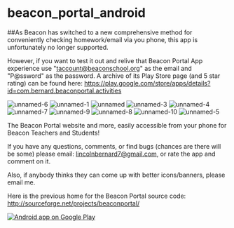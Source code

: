 beacon_portal_android
=====================

##As Beacon has switched to a new comprehensive method for conveniently checking homework/email via you phone, this app is unfortunately no longer supported. 

However, if you want to test it out and relive that Beacon Portal App experience use "taccount@beaconschool.org" as the email and "P@ssword" as the password. A archive of its Play Store page (and 5 star rating) can be found here: https://play.google.com/store/apps/details?id=com.bernard.beaconportal.activities


![unnamed-6](https://user-images.githubusercontent.com/6335389/96686323-3cd84b80-1333-11eb-9ca7-038f39320d70.png)
![unnamed-1](https://user-images.githubusercontent.com/6335389/96686310-3b0e8800-1333-11eb-9909-261896028a46.png)
![unnamed](https://user-images.githubusercontent.com/6335389/96686319-3cd84b80-1333-11eb-93cd-ec90c345b2f2.png)
![unnamed-3](https://user-images.githubusercontent.com/6335389/96686321-3cd84b80-1333-11eb-93d6-97a85bdfbc5f.png)
![unnamed-4](https://user-images.githubusercontent.com/6335389/96686316-3c3fb500-1333-11eb-90df-3211dfc8c8ff.png)
![unnamed-7](https://user-images.githubusercontent.com/6335389/96686325-3d70e200-1333-11eb-8a87-b68cacd249d6.png)
![unnamed-9](https://user-images.githubusercontent.com/6335389/96686327-3e097880-1333-11eb-8884-81004c5b16ed.png)
![unnamed-8](https://user-images.githubusercontent.com/6335389/96686326-3e097880-1333-11eb-8d93-cad2a653bbb6.png)
![unnamed-10](https://user-images.githubusercontent.com/6335389/96686324-3d70e200-1333-11eb-8b3e-a3f064cf3e3b.png)
![unnamed-5](https://user-images.githubusercontent.com/6335389/96686318-3c3fb500-1333-11eb-89db-2006f29b1073.png)


The Beacon Portal website and more, easily accessible from your phone for Beacon Teachers and Students!

If you have any questions, comments, or find bugs (chances are there will be some) please email: lincolnbernard7@gmail.com, or rate the app and comment on it.

Also, if anybody thinks they can come up with better icons/banners, please email me.


Here is the previous home for the Beacon Portal source code: http://sourceforge.net/projects/beaconportal/

<a href="https://play.google.com/store/apps/details?id=com.bernard.beaconportal.activities">
  <img alt="Android app on Google Play"
       src="https://developer.android.com/images/brand/en_app_rgb_wo_60.png" />
</a>
